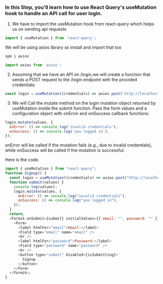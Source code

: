 ### In this Step, you'll learn how to use React Query's useMutation hook to handle an API call for user login.

1. We have to import the useMutation hook from react-query which helps us on sending api requests
```js
import { useMutation } from 'react-query';
```
We will be using axios library so install and import that too
```js
npm i axios
```
```js
import axios from 'axios';
```

2. Assuming that we have an API on /login,we will create a function that sends a POST request to the /login endpoint with the provided credentials:

```js
const login = useMutation((credentials) => axios.post('http://localhost:8000/login', credentials));
```

3. We will Call the mutate method on the login mutation object returned by useMutation inside the submit function. Pass the form values and a configuration object with onError and onSuccess callback functions:

```js
login.mutate(values, {
  onError: () => console.log('invalid credentials'),
  onSuccess: () => console.log('you logged in'),
});
```
onError will be called if the mutation fails (e.g., due to invalid credentials), while onSuccess will be called if the mutation is successful.


Here is the code.
```js
import { useMutation } from "react-query";
function Signup() {
  const login = useMutation((credentials) => axios.post("http://localhost:8000/login", credentials));
  function submit(values) {
    console.log(values);
    login.mutate(values, {
      onError: () => console.log("invalid credentials"),
      onSuccess: () => console.log("you logged in"),
    });
  }
  return;
  <Formik onSubmit={submit} initialValues={{ email: "", password: "" }}>
    <Form>
      <label htmlFor="email">Email:</label>
      <Field type="email" name="email" />
      <br />
      <label htmlFor="password">Password:</label>
      <Field type="password" name="password" />
      <br />
      <button type="submit" disabled={isSubmitting}>
        Signup
      </button>
    </Form>
  </Formik>;
}
```
